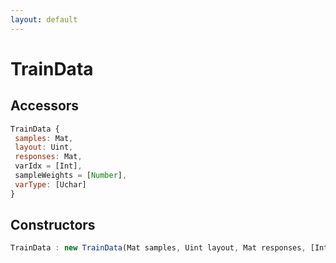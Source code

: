 ```yaml
---
layout: default
---
```


# TrainData

## Accessors
``` javascript
TrainData {
 samples: Mat,
 layout: Uint,
 responses: Mat,
 varIdx = [Int],
 sampleWeights = [Number],
 varType: [Uchar]
}
```

<a name="constructors"></a>

## Constructors
``` javascript
TrainData : new TrainData(Mat samples, Uint layout, Mat responses, [Int] varIdx = [], [Int] sampleIdx = [], [Number] sampleWeights = [], [Uchar] varType = [])
```